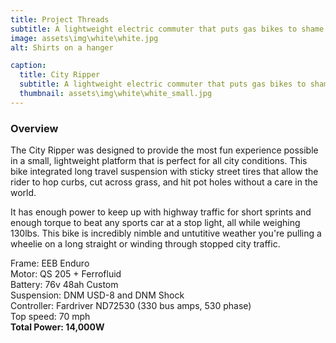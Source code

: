 ```yaml
---
title: Project Threads
subtitle: A lightweight electric commuter that puts gas bikes to shame.
image: assets\img\white\white.jpg
alt: Shirts on a hanger

caption:
  title: City Ripper
  subtitle: A lightweight electric commuter that puts gas bikes to shame.
  thumbnail: assets\img\white\white_small.jpg
---
```

### Overview
The City Ripper was designed to provide the most fun experience possible in a small, lightweight platform that is perfect for all city conditions. This bike integrated long travel suspension with sticky street tires that allow the rider to hop curbs, cut across grass, and hit pot holes without a care in the world. 

It has enough power to keep up with highway traffic for short sprints and enough torque to beat any sports car at a stop light, all while weighing 130lbs. This bike is incredibly nimble and untutitive weather you're pulling a wheelie on a long straight or winding through stopped city traffic. 

Frame: EEB Enduro <br>
Motor: QS 205 + Ferrofluid <br>
Battery: 76v 48ah Custom <br>
Suspension: DNM USD-8 and DNM Shock<br>
Controller: Fardriver ND72530 (330 bus amps, 530 phase)<br>
Top speed: 70 mph<br>
**Total Power: 14,000W**<br>